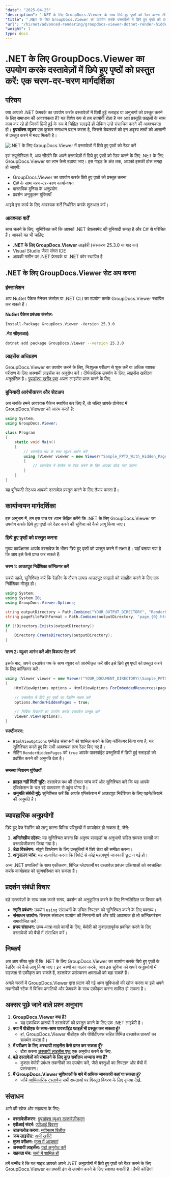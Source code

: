 ```yaml
---
"date": "2025-04-25"
"description": ".NET के लिए GroupDocs.Viewer के साथ छिपे हुए पृष्ठों को रेंडर करना सीखें। दस्तावेज़ प्रसंस्करण क्षमताओं को बढ़ाने के लिए इस व्यापक गाइड का पालन करें।"
"title": ".NET के लिए GroupDocs.Viewer का उपयोग करके दस्तावेज़ों में छिपे हुए पृष्ठों को प्रस्तुत करें एक चरण-दर-चरण मार्गदर्शिका"
"url": "/hi/net/advanced-rendering/groupdocs-viewer-dotnet-render-hidden-pages/"
"weight": 1
type: docs
---
```

# .NET के लिए GroupDocs.Viewer का उपयोग करके दस्तावेज़ों में छिपे हुए पृष्ठों को प्रस्तुत करें: एक चरण-दर-चरण मार्गदर्शिका

## परिचय

क्या आपको .NET फ्रेमवर्क का उपयोग करके दस्तावेज़ों में छिपी हुई स्लाइड या अनुभागों को प्रस्तुत करने के लिए समाधान की आवश्यकता है? यह विशेष रूप से तब उपयोगी होता है जब आप प्रस्तुति फ़ाइलों के साथ काम कर रहे हों जिनमें छिपी हुई के रूप में चिह्नित स्लाइडें हों लेकिन उन्हें संसाधित करने की आवश्यकता हो। **ग्रुपडॉक्स.व्यूअर** एक कुशल समाधान प्रदान करता है, जिससे डेवलपर्स को इन अदृश्य तत्वों को आसानी से प्रस्तुत करने में मदद मिलती है।

![.NET के लिए GroupDocs.Viewer में दस्तावेज़ों में छिपे हुए पृष्ठों को रेंडर करें](/viewer/advanced-rendering/render-hidden-pages-documents-img.png)

इस ट्यूटोरियल में, आप सीखेंगे कि अपने दस्तावेज़ों में छिपे हुए पृष्ठों को रेंडर करने के लिए .NET के लिए GroupDocs.Viewer का लाभ कैसे उठाया जाए। इस गाइड के अंत तक, आपको इसकी ठोस समझ हो जाएगी:
- GroupDocs.Viewer का उपयोग करके छिपे हुए पृष्ठों को प्रस्तुत करना
- C# के साथ चरण-दर-चरण कार्यान्वयन
- वास्तविक दुनिया के अनुप्रयोग
- प्रदर्शन अनुकूलन युक्तियाँ

आइये इस कार्य के लिए आवश्यक शर्तें निर्धारित करके शुरुआत करें।

### आवश्यक शर्तें

साथ चलने के लिए, सुनिश्चित करें कि आपको .NET डेवलपमेंट की बुनियादी समझ है और C# से परिचित हैं। आपको यह भी चाहिए:
- **.NET के लिए GroupDocs.Viewer** लाइब्रेरी (संस्करण 25.3.0 या बाद का)
- Visual Studio जैसा संगत IDE
- आपकी मशीन पर .NET फ्रेमवर्क या .NET कोर स्थापित है

## .NET के लिए GroupDocs.Viewer सेट अप करना

### इंस्टालेशन

आप NuGet पैकेज मैनेजर कंसोल या .NET CLI का उपयोग करके GroupDocs.Viewer स्थापित कर सकते हैं।

**NuGet पैकेज प्रबंधक कंसोल:**
```plaintext
Install-Package GroupDocs.Viewer -Version 25.3.0
```

**.नेट सीएलआई:**
```bash
dotnet add package GroupDocs.Viewer --version 25.3.0
```

### लाइसेंस अधिग्रहण

GroupDocs.Viewer का उपयोग करने के लिए, निःशुल्क परीक्षण से शुरू करें या अधिक व्यापक परीक्षण के लिए अस्थायी लाइसेंस का अनुरोध करें। दीर्घकालिक उपयोग के लिए, लाइसेंस खरीदना अनुशंसित है। [ग्रुपडॉक्स खरीद पृष्ठ](https://purchase.groupdocs.com/buy) अपना लाइसेंस प्राप्त करने के लिए.

### बुनियादी आरंभीकरण और सेटअप

अब जबकि हमने आवश्यक पैकेज स्थापित कर लिए हैं, तो चलिए आपके प्रोजेक्ट में GroupDocs.Viewer को आरंभ करते हैं:
```csharp
using System;
using GroupDocs.Viewer;

class Program
{
    static void Main()
    {
        // दस्तावेज़ पथ के साथ व्यूअर आरंभ करें
        using (Viewer viewer = new Viewer("Sample_PPTX_With_Hidden_Page.pptx"))
        {
            // दस्तावेज़ में हेरफेर या रेंडर करने के लिए आपका कोड यहां जाएगा
        }
    }
}
```

यह बुनियादी सेटअप आपको दस्तावेज़ प्रस्तुत करने के लिए तैयार करता है।

## कार्यान्वयन मार्गदर्शिका

इस अनुभाग में, हम इस बात पर ध्यान केंद्रित करेंगे कि .NET के लिए GroupDocs.Viewer का उपयोग करके छिपे हुए पृष्ठों को रेंडर करने की सुविधा को कैसे लागू किया जाए।

### छिपे हुए पृष्ठों को प्रस्तुत करना

मुख्य कार्यक्षमता आपके दस्तावेज़ के भीतर छिपे हुए पृष्ठों को प्रस्तुत करने में सक्षम है। यहाँ बताया गया है कि आप इसे कैसे प्राप्त कर सकते हैं:

#### चरण 1: आउटपुट निर्देशिका कॉन्फ़िगर करें

सबसे पहले, सुनिश्चित करें कि रेंडरिंग के दौरान उत्पन्न आउटपुट फ़ाइलों को संग्रहीत करने के लिए एक निर्देशिका मौजूद हो।
```csharp
using System;
using System.IO;
using GroupDocs.Viewer.Options;

string outputDirectory = Path.Combine("YOUR_OUTPUT_DIRECTORY", "RenderHiddenPages");
string pageFilePathFormat = Path.Combine(outputDirectory, "page_{0}.html");

if (!Directory.Exists(outputDirectory))
{
    Directory.CreateDirectory(outputDirectory);
}
```

#### चरण 2: व्यूअर आरंभ करें और विकल्प सेट करें

इसके बाद, अपने दस्तावेज़ पथ के साथ व्यूअर को आरंभीकृत करें और इसे छिपे हुए पृष्ठों को प्रस्तुत करने के लिए कॉन्फ़िगर करें।
```csharp
using (Viewer viewer = new Viewer("YOUR_DOCUMENT_DIRECTORY\\Sample_PPTX_With_Hidden_Page.pptx"))
{
    HtmlViewOptions options = HtmlViewOptions.ForEmbeddedResources(pageFilePathFormat);
    
    // दस्तावेज़ में छिपे हुए पृष्ठों का रेंडरिंग सक्षम करें
    options.RenderHiddenPages = true;
    
    // निर्दिष्ट विकल्पों का उपयोग करके दस्तावेज़ प्रस्तुत करें
    viewer.View(options);
}
```

**स्पष्टीकरण:**
- `HtmlViewOptions` एम्बेडेड संसाधनों को शामिल करने के लिए कॉन्फ़िगर किया गया है, यह सुनिश्चित करते हुए कि सभी आवश्यक तत्व रेंडर किए गए हैं।
- सेटिंग `RenderHiddenPages` को `true` आपके पावरपॉइंट प्रस्तुतियों में छिपी हुई स्लाइडों को प्रदर्शित करने की अनुमति देता है।

#### समस्या निवारण युक्तियों

- **फ़ाइल नहीं मिली त्रुटि:** दस्तावेज़ पथ की दोबारा जांच करें और सुनिश्चित करें कि यह आपके एप्लिकेशन के चल रहे वातावरण से पहुंच योग्य है।
- **अनुमति संबंधी मुद्दे:** सुनिश्चित करें कि आपके एप्लिकेशन में आउटपुट निर्देशिका के लिए पढ़ने/लिखने की अनुमति है।

## व्यावहारिक अनुप्रयोगों

छिपे हुए पेज रेंडरिंग को लागू करना विभिन्न परिदृश्यों में फायदेमंद हो सकता है, जैसे:
1. **अभिलेखीय उद्देश्य:** यह सुनिश्चित करना कि अदृश्य स्लाइडों या अनुभागों सहित समस्त सामग्री का दस्तावेजीकरण किया गया है।
2. **डेटा विश्लेषण:** संपूर्ण विश्लेषण के लिए प्रस्तुतियों में छिपे डेटा की समीक्षा करना।
3. **अनुपालन जांच:** यह सत्यापित करना कि रिपोर्ट से कोई महत्वपूर्ण जानकारी छूट न गई हो।

अन्य .NET प्रणालियों के साथ एकीकरण, विभिन्न प्लेटफार्मों पर दस्तावेज़ प्रबंधन प्रक्रियाओं को स्वचालित करके कार्यप्रवाह को सुव्यवस्थित कर सकता है।

## प्रदर्शन संबंधी विचार

बड़े दस्तावेज़ों के साथ काम करते समय, प्रदर्शन को अनुकूलित करने के लिए निम्नलिखित पर विचार करें:
- **स्मृति प्रबंधन:** उपयोग `using` संसाधनों के उचित निपटान को सुनिश्चित करने के लिए वक्तव्य।
- **संसाधन उपयोग:** सिस्टम संसाधन उपयोग की निगरानी करें और यदि आवश्यक हो तो कॉन्फ़िगरेशन समायोजित करें।
- **प्रचय संसाधन:** उच्च-मात्रा वाले कार्यों के लिए, मेमोरी को कुशलतापूर्वक प्रबंधित करने के लिए दस्तावेजों को बैचों में संसाधित करें।

## निष्कर्ष

अब आप सीख चुके हैं कि .NET के लिए GroupDocs.Viewer का उपयोग करके छिपे हुए पृष्ठों के रेंडरिंग को कैसे लागू किया जाए। इन चरणों का पालन करके, आप इस सुविधा को अपने अनुप्रयोगों में सहजता से एकीकृत कर सकते हैं, दस्तावेज़ प्रसंस्करण क्षमताओं को बढ़ा सकते हैं।

अगले चरणों में GroupDocs.Viewer द्वारा प्रदान की गई अन्य सुविधाओं की खोज करना या इसे अपने तकनीकी स्टैक में विभिन्न प्रणालियों और फ्रेमवर्क के साथ एकीकृत करना शामिल हो सकता है।

## अक्सर पूछे जाने वाले प्रश्न अनुभाग

1. **GroupDocs.Viewer क्या है?**
   - यह एकाधिक प्रारूपों में दस्तावेज़ों को प्रस्तुत करने के लिए एक .NET लाइब्रेरी है।
2. **क्या मैं पीडीएफ के साथ-साथ पावरपॉइंट फाइलें भी प्रस्तुत कर सकता हूं?**
   - हां, GroupDocs.Viewer पीडीएफ और पीपीटीएक्स सहित विभिन्न दस्तावेज़ प्रारूपों का समर्थन करता है।
3. **मैं परीक्षण के लिए अस्थायी लाइसेंस कैसे प्राप्त कर सकता हूँ?**
   - दौरा करना [अस्थायी लाइसेंस पृष्ठ](https://purchase.groupdocs.com/temporary-license/) एक अनुरोध करने के लिए.
4. **बड़े दस्तावेज़ों को संभालने के लिए कुछ सर्वोत्तम अभ्यास क्या हैं?**
   - कुशल मेमोरी प्रबंधन तकनीकों का उपयोग करें, जैसे वस्तुओं का निपटान और बैचों में प्रसंस्करण।
5. **मैं GroupDocs.Viewer सुविधाओं के बारे में अधिक जानकारी कहां पा सकता हूं?**
   - जाँचें [आधिकारिक दस्तावेज](https://docs.groupdocs.com/viewer/net/) सभी क्षमताओं पर विस्तृत विवरण के लिए कृपया देखें.

## संसाधन

आगे की खोज और सहायता के लिए:
- **दस्तावेज़ीकरण:** [ग्रुपडॉक्स व्यूअर दस्तावेज़ीकरण](https://docs.groupdocs.com/viewer/net/)
- **एपीआई संदर्भ:** [एपीआई विवरण](https://reference.groupdocs.com/viewer/net/)
- **डाउनलोड करना:** [नवीनतम रिलीज़](https://releases.groupdocs.com/viewer/net/)
- **क्रय लाइसेंस:** [अभी खरीदें](https://purchase.groupdocs.com/buy)
- **मुफ्त परीक्षण:** [मुफ्त में आजमाएं](https://releases.groupdocs.com/viewer/net/)
- **अस्थायी लाइसेंस:** [यहां अनुरोध करें](https://purchase.groupdocs.com/temporary-license/)
- **सहयता मंच:** [चर्चा में शामिल हों](https://forum.groupdocs.com/c/viewer/9)

हमें उम्मीद है कि यह गाइड आपको अपने .NET अनुप्रयोगों में छिपे हुए पृष्ठों को रेंडर करने के लिए GroupDocs.Viewer का प्रभावी ढंग से उपयोग करने के लिए सशक्त बनाती है। हैप्पी कोडिंग!